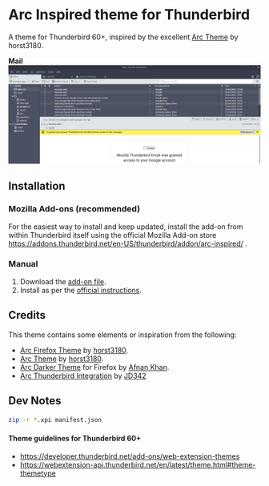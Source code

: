 # Arc Inspired theme for Thunderbird
A theme for Thunderbird 60+, inspired by the excellent [Arc Theme](https://github.com/horst3180/Arc-theme) by horst3180.

**Mail**
![Mail window](img/mail.png)

## Installation

### Mozilla Add-ons (recommended)

For the easiest way to install and keep updated, install the add-on from within Thunderbird itself using the official Mozilla Add-on store https://addons.thunderbird.net/en-US/thunderbird/addon/arc-inspired/ .

### Manual

1. Download the [add-on file](https://github.com/kaipee/thunderbird-theme-arc/releases).
1. Install as per the [official instructions](https://support.mozilla.org/en-US/kb/installing-addon-thunderbird#w_a-slightly-less-ideal-case-install-from-a-downloaded-xpi-file).

## Credits

This theme contains some elements or inspiration from the following:

 * [Arc Firefox Theme](https://github.com/horst3180/arc-firefox-theme) by [horst3180](https://github.com/horst3180).
 * [Arc Theme](https://github.com/horst3180/arc-theme) by [horst3180](https://github.com/horst3180).
 * [Arc Darker Theme](https://addons.mozilla.org/en-US/firefox/addon/arc-darker-theme-we/) for Firefox by [Afnan Khan](https://addons.mozilla.org/en-US/firefox/user/5641275/).
 * [Arc Thunderbird Integration](https://github.com/JD342/arc-thunderbird-integration) by [JD342](https://github.com/JD342)

## Dev Notes

```sh
zip -r *.xpi manifest.json
```

#### Theme guidelines for Thunderbird 60+

 * https://developer.thunderbird.net/add-ons/web-extension-themes
 * https://webextension-api.thunderbird.net/en/latest/theme.html#theme-themetype
